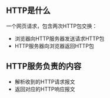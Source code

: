 ## HTTP是什么
一个网页请求，包含两次HTTP包交换：

+ 浏览器向HTTP服务器发送请求HTTP包
+ HTTP服务器向浏览器返回HTTP包

## HTTP服务负责的内容
+ 解析收到的HTTP请求报文
+ 返回对应的HTTP响应报文

